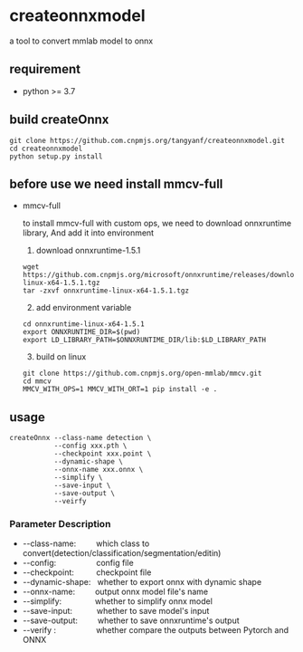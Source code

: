 # createonnxmodel
a tool to convert mmlab model to onnx

## requirement
* python >= 3.7

## build createOnnx
```shell
git clone https://github.com.cnpmjs.org/tangyanf/createonnxmodel.git
cd createonnxmodel
python setup.py install
```

## before use we need install mmcv-full 
* mmcv-full

  to install mmcv-full with custom ops, we need to download onnxruntime library, And add it into environment
  1. download onnxruntime-1.5.1
    ```shell
    wget https://github.com.cnpmjs.org/microsoft/onnxruntime/releases/download/v1.5.1/onnxruntime-linux-x64-1.5.1.tgz
    tar -zxvf onnxruntime-linux-x64-1.5.1.tgz
    ```
  2. add environment variable
    ```shell
    cd onnxruntime-linux-x64-1.5.1
    export ONNXRUNTIME_DIR=$(pwd)
    export LD_LIBRARY_PATH=$ONNXRUNTIME_DIR/lib:$LD_LIBRARY_PATH
    ```
  3. build on linux
    ```shell
    git clone https://github.com.cnpmjs.org/open-mmlab/mmcv.git
    cd mmcv
    MMCV_WITH_OPS=1 MMCV_WITH_ORT=1 pip install -e .
    ```

## usage
```shell
createOnnx --class-name detection \
           --config xxx.pth \
           --checkpoint xxx.point \
           --dynamic-shape \
           --onnx-name xxx.onnx \
           --simplify \
           --save-input \
           --save-output \
           --veirfy
```
### Parameter Description
* --class-name:&nbsp;&nbsp;&nbsp;&nbsp;&nbsp;&nbsp;&nbsp;&nbsp;&nbsp;which class to convert(detection/classification/segmentation/editin)
* --config:&nbsp;&nbsp;&nbsp;&nbsp;&nbsp;&nbsp;&nbsp;&nbsp;&nbsp;&nbsp;&nbsp;&nbsp;&nbsp;&nbsp;&nbsp;&nbsp;&nbsp;&nbsp;config file
* --checkpoint:&nbsp;&nbsp;&nbsp;&nbsp;&nbsp;&nbsp;&nbsp;&nbsp;&nbsp;  checkpoint file
* --dynamic-shape:&nbsp;&nbsp; whether to export onnx with dynamic shape
* --onnx-name:&nbsp;&nbsp;&nbsp;&nbsp;&nbsp;&nbsp;&nbsp;&nbsp; output onnx model file's name
* --simplify:&nbsp;&nbsp;&nbsp;&nbsp;&nbsp;&nbsp;&nbsp;&nbsp;&nbsp;&nbsp;&nbsp;&nbsp;&nbsp;&nbsp;&nbsp;whether to simplify onnx model
* --save-input:&nbsp;&nbsp;&nbsp;&nbsp;&nbsp;&nbsp;&nbsp;&nbsp;&nbsp;&nbsp;  whether to save model's input
* --save-output:&nbsp;&nbsp;&nbsp;&nbsp;&nbsp;&nbsp;&nbsp;&nbsp; whether to save onnxruntime's output
* --verify&nbsp;:&nbsp;&nbsp;&nbsp;&nbsp;&nbsp;&nbsp;&nbsp;&nbsp;&nbsp;&nbsp;&nbsp;&nbsp;&nbsp;&nbsp;&nbsp;&nbsp;&nbsp;&nbsp;whether compare the outputs between Pytorch and ONNX
